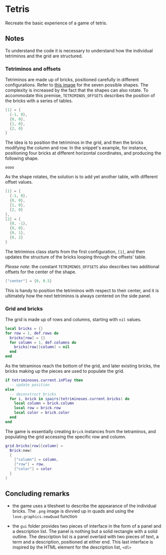 # Tetris

Recreate the basic experience of a game of tetris.

## Notes

To understand the code it is necessary to understand how the individual tetriminos and the grid are structured.

### Tetriminos and offsets

Tetriminos are made up of bricks, positioned carefully in different configurations. Refer to [this image](https://upload.wikimedia.org/wikipedia/commons/3/39/Tetrominoes_IJLO_STZ_Worlds.svg) for the seven possible shapes. The complexity is increased by the fact that the shapes can also rotate. To accommodate this premise, `TETRIMINOS_OFFSETS` describes the position of the bricks with a series of tables.

```lua
[1] = {
  {-1, 0},
  {0, 0},
  {1, 0},
  {2, 0}
}
```

The idea is to position the tetriminos in the grid, and then the bricks modifying the column and row. In the snippet's example, for instance, positioning four bricks at different horizontal coordinates, and producing the following shape.

```text
oooo
```

As the shape rotates, the solution is to add yet another table, with different offset values.

```lua
[1] = {
  {-1, 0},
  {0, 0},
  {1, 0},
  {2, 0}
},
[2] = {
  {0, -1},
  {0, 0},
  {0, 1},
  {0, 2}
}
```

The tetriminos class starts from the first configuration, `[1]`, and then updates the structure of the bricks looping through the offsets' table.

_Please note_: the constant `TETRIMINOS_OFFSETS` also describes two additional offsets for the center of the shape.

```lua
["center"] = {0, 0.5}
```

This is handy to position the tetriminos with respect to their center, and it is ultimately how the next tetriminos is always centered on the side panel.

### Grid and bricks

The grid is made up of rows and columns, starting with `nil` values.

```lua
local bricks = {}
for row = 1, def.rows do
  bricks[row] = {}
  for column = 1, def.columns do
    bricks[row][column] = nil
  end
end
```

As the tetraminos reach the bottom of the grid, and later existing bricks, the bricks making up the pieces are used to populate the grid.

```lua
if tetriminoses.current.inPlay then
  -- update position
else
  -- deconstruct bricks
  for i, brick in ipairs(tetriminoses.current.bricks) do
    local column = brick.column
    local row = brick.row
    local color = brick.color
  end
end
```

The game is essentially creating `Brick` instances from the tetraminos, and populating the grid accessing the specific row and column.

```lua
grid.bricks[row][column] =
  Brick:new(
  {
    ["column"] = column,
    ["row"] = row,
    ["color"] = color
  }
)
```

## Concluding remarks

- the game uses a tilesheet to describe the appearance of the individual bricks. The `.png` image is divvied up in quads and using the `love.graphics.newQuad` function

- the `gui` folder provides two pieces of interface in the form of a panel and a description list. The panel is nothing but a solid rectangle with a solid outline. The description list is a panel overlaid with two pieces of text, a term and a description, positioned at either end. This last interface is inspired by the HTML element for the description list, `<dl>`
